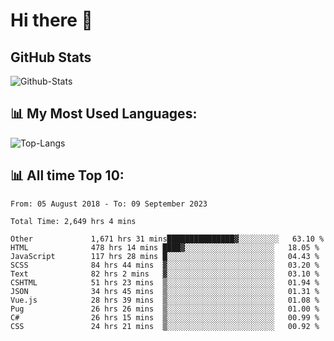 # Hi there 👋

## GitHub Stats
![Github-Stats](https://github-readme-stats-sigma-five.vercel.app/api?username=ltorson&show_icons=true&theme=radical&count_private=true)

## 📊 My Most Used Languages:
![Top-Langs](https://github-readme-stats-sigma-five.vercel.app/api/top-langs/?username=LTorson&layout=compact&langs_count=10)

## 📊 All time Top 10:
<!--START_SECTION:waka-->

```text
From: 05 August 2018 - To: 09 September 2023

Total Time: 2,649 hrs 4 mins

Other             1,671 hrs 31 mins███████████████▓░░░░░░░░░   63.10 %
HTML              478 hrs 14 mins ████▓░░░░░░░░░░░░░░░░░░░░   18.05 %
JavaScript        117 hrs 28 mins █░░░░░░░░░░░░░░░░░░░░░░░░   04.43 %
SCSS              84 hrs 44 mins  ▓░░░░░░░░░░░░░░░░░░░░░░░░   03.20 %
Text              82 hrs 2 mins   ▓░░░░░░░░░░░░░░░░░░░░░░░░   03.10 %
CSHTML            51 hrs 23 mins  ▒░░░░░░░░░░░░░░░░░░░░░░░░   01.94 %
JSON              34 hrs 45 mins  ▒░░░░░░░░░░░░░░░░░░░░░░░░   01.31 %
Vue.js            28 hrs 39 mins  ▒░░░░░░░░░░░░░░░░░░░░░░░░   01.08 %
Pug               26 hrs 26 mins  ▒░░░░░░░░░░░░░░░░░░░░░░░░   01.00 %
C#                26 hrs 15 mins  ▒░░░░░░░░░░░░░░░░░░░░░░░░   00.99 %
CSS               24 hrs 21 mins  ▒░░░░░░░░░░░░░░░░░░░░░░░░   00.92 %
```

<!--END_SECTION:waka-->
